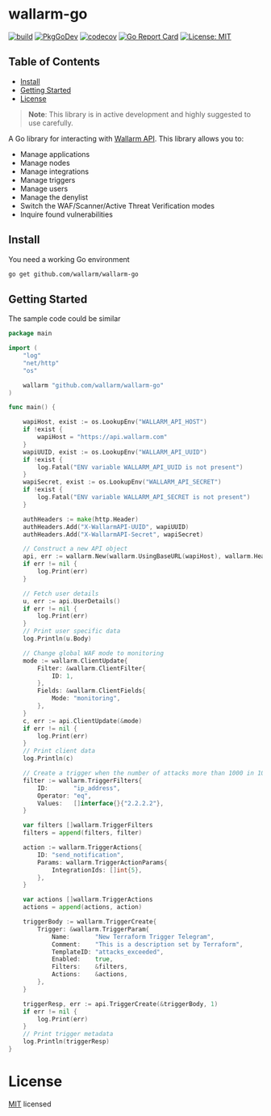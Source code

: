 # wallarm-go

[![build](https://github.com/wallarm/wallarm-go/workflows/Go/badge.svg)](https://github.com/wallarm/wallarm-go/actions?query=workflow%3AGo)
[![PkgGoDev](https://pkg.go.dev/badge/github.com/wallarm/wallarm-go)](https://pkg.go.dev/github.com/wallarm/wallarm-go)
[![codecov](https://codecov.io/gh/wallarm/wallarm-go/branch/master/graph/badge.svg)](https://codecov.io/gh/wallarm/wallarm-go)
[![Go Report Card](https://goreportcard.com/badge/github.com/wallarm/wallarm-go?style=flat-square)](https://goreportcard.com/report/github.com/wallarm/wallarm-go)
[![License: MIT](https://img.shields.io/badge/License-MIT-yellow.svg)](https://github.com/wallarm/wallarm-go/blob/master/LICENSE)

## Table of Contents
- [Install](#install)
- [Getting Started](#getting-started)
- [License](#license)

> **Note**: This library is in active development and highly suggested to use carefully.

A Go library for interacting with
[Wallarm API](https://apiconsole.eu1.wallarm.com). This library allows you to:

* Manage applications
* Manage nodes
* Manage integrations
* Manage triggers
* Manage users
* Manage the denylist
* Switch the WAF/Scanner/Active Threat Verification modes
* Inquire found vulnerabilities

## Install

You need a working Go environment

```sh
go get github.com/wallarm/wallarm-go
```

## Getting Started

The sample code could be similar 

```go
package main

import (
	"log"
	"net/http"
	"os"

	wallarm "github.com/wallarm/wallarm-go"
)

func main() {

	wapiHost, exist := os.LookupEnv("WALLARM_API_HOST")
	if !exist {
		wapiHost = "https://api.wallarm.com"
	}
	wapiUUID, exist := os.LookupEnv("WALLARM_API_UUID")
	if !exist {
		log.Fatal("ENV variable WALLARM_API_UUID is not present")
	}
	wapiSecret, exist := os.LookupEnv("WALLARM_API_SECRET")
	if !exist {
		log.Fatal("ENV variable WALLARM_API_SECRET is not present")
	}

	authHeaders := make(http.Header)
	authHeaders.Add("X-WallarmAPI-UUID", wapiUUID)
	authHeaders.Add("X-WallarmAPI-Secret", wapiSecret)

	// Construct a new API object
	api, err := wallarm.New(wallarm.UsingBaseURL(wapiHost), wallarm.Headers(authHeaders))
	if err != nil {
		log.Print(err)
	}

	// Fetch user details
	u, err := api.UserDetails()
	if err != nil {
		log.Print(err)
	}
	// Print user specific data
	log.Println(u.Body)

	// Change global WAF mode to monitoring
	mode := wallarm.ClientUpdate{
		Filter: &wallarm.ClientFilter{
			ID: 1,
		},
		Fields: &wallarm.ClientFields{
			Mode: "monitoring",
		},
	}
	c, err := api.ClientUpdate(&mode)
	if err != nil {
		log.Print(err)
	}
	// Print client data
	log.Println(c)

	// Create a trigger when the number of attacks more than 1000 in 10 minutes
	filter := wallarm.TriggerFilters{
		ID:       "ip_address",
		Operator: "eq",
		Values:   []interface{}{"2.2.2.2"},
	}

	var filters []wallarm.TriggerFilters
	filters = append(filters, filter)

	action := wallarm.TriggerActions{
		ID: "send_notification",
		Params: wallarm.TriggerActionParams{
			IntegrationIds: []int{5},
		},
	}

	var actions []wallarm.TriggerActions
	actions = append(actions, action)

	triggerBody := wallarm.TriggerCreate{
		Trigger: &wallarm.TriggerParam{
			Name:       "New Terraform Trigger Telegram",
			Comment:    "This is a description set by Terraform",
			TemplateID: "attacks_exceeded",
			Enabled:    true,
			Filters:    &filters,
			Actions:    &actions,
		},
	}

	triggerResp, err := api.TriggerCreate(&triggerBody, 1)
	if err != nil {
		log.Print(err)
	}
	// Print trigger metadata
	log.Println(triggerResp)
}
```

# License

[MIT](LICENSE) licensed
